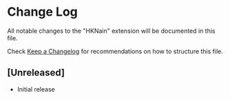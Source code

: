 # Change Log

All notable changes to the "HKNain" extension will be documented in this file.

Check [Keep a Changelog](http://keepachangelog.com/) for recommendations on how to structure this file.

## [Unreleased]

- Initial release
